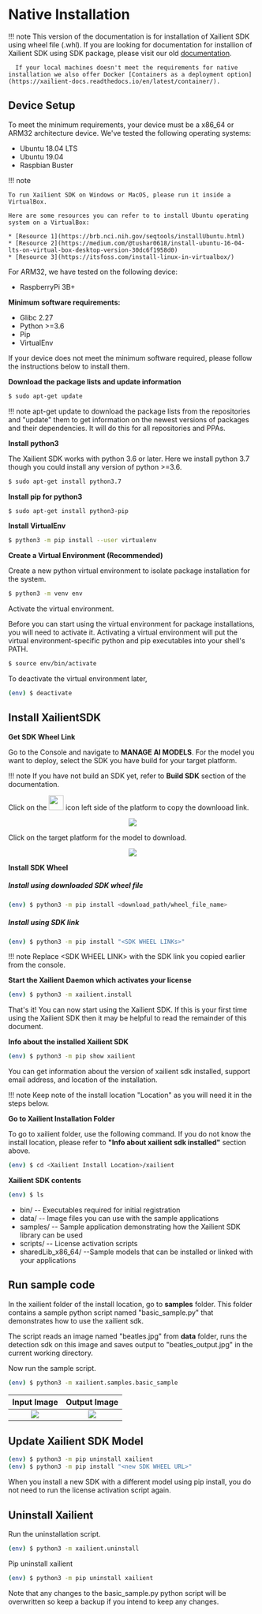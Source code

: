 # Native Installation

!!! note
      This version of the documentation is for installation of Xailient SDK using wheel file (.whl). 
      If you are looking for documentation for installion of Xailient SDK using SDK package, please visit our old [documentation](https://xailient.readthedocs.io/en/latest/installation/).
      
      If your local machines doesn't meet the requirements for native installation we also offer Docker [Containers as a deployment option](https://xailient-docs.readthedocs.io/en/latest/container/).

## Device Setup

To meet the minimum requirements, your device must be a x86_64 or ARM32 architecture device. We've tested the following operating systems:

* Ubuntu 18.04 LTS
* Ubuntu 19.04
* Raspbian Buster

!!! note

    To run Xailient SDK on Windows or MacOS, please run it inside a VirtualBox.

    Here are some resources you can refer to to install Ubuntu operating system on a VirtualBox:

    * [Resource 1](https://brb.nci.nih.gov/seqtools/installUbuntu.html)
    * [Resource 2](https://medium.com/@tushar0618/install-ubuntu-16-04-lts-on-virtual-box-desktop-version-30dc6f1958d0)
    * [Resource 3](https://itsfoss.com/install-linux-in-virtualbox/)


For ARM32, we have tested on the following device:

* RaspberryPi 3B+

__Minimum software requirements:__

* Glibc 2.27
* Python >=3.6
* Pip
* VirtualEnv

If your device does not meet the minimum software required, please follow the instructions below to install them.

__Download the package lists and update information__

```bash
$ sudo apt-get update
```

!!! note
    apt-get update to download the package lists from the repositories and "update" them to get information on the newest versions of packages and their dependencies. It will do this for all repositories and PPAs.

__Install python3__

The Xailient SDK works with python 3.6 or later. Here we install python 3.7 though you could install any version
of python >=3.6.

```bash
$ sudo apt-get install python3.7
```

__Install pip for python3__

```bash
$ sudo apt-get install python3-pip
```

__Install VirtualEnv__

```bash
$ python3 -m pip install --user virtualenv
```

__Create a Virtual Environment (Recommended)__

Create a new python virtual environment to isolate package installation for the system.

```bash
$ python3 -m venv env
```

Activate the virtual environment.

Before you can start using the virtual environment for package installations, you will need to activate it. Activating a virtual environment will put the virtual environment-specific python and pip executables into your shell's PATH.

```bash
$ source env/bin/activate
```

To deactivate the virtual environment later,

```bash
(env) $ deactivate
```

## Install XailientSDK

__Get SDK Wheel Link__

Go to the Console and navigate to __MANAGE AI MODELS__. For the model you want to deploy, select the SDK you have build for your target platform. 

!!! note
    If you have not build an SDK yet, refer to __Build SDK__ section of the documentation.

Click on the <img src="../img/console/AI Models/Copy.png" height=30 width=30> icon left side of the platform to copy the downlooad link.

<p align="center">
  <img src="../img/console/AI Models/PreTrainedModels-SDKBuilt-copy.png">
</p>

Click on the target platform for the model to download.

<p align="center">
  <img src="../img/console/AI Models/PreTrainedModels-SDKBuilt-downlaod.png">
</p>


__Install SDK Wheel__

##### Install using downloaded SDK wheel file

```bash
(env) $ python3 -m pip install <download_path/wheel_file_name>
```

##### Install using SDK link

```bash
(env) $ python3 -m pip install "<SDK WHEEL LINKs>"
```

!!! note
    Replace &lt;SDK WHEEL LINK&gt; with the SDK link you copied earlier from the console.

__Start the Xailient Daemon which activates your license__

```bash
(env) $ python3 -m xailient.install
```

That's it! You can now start using the Xailient SDK. If this is your first time using the Xailient
SDK then it may be helpful to read the remainder of this document.

__Info about the installed Xailient SDK__

```bash
(env) $ python3 -m pip show xailient
```

You can get information about the version of xailient sdk installed, support email address, and location of the installation. 

!!! note
    Keep note of the install location "Location" as you will need it in the steps below.

__Go to Xailient Installation Folder__

To go to xailient folder, use the following command. If you do not know the install location, please refer to __"Info about xailient sdk installed"__ section above.

```bash
(env) $ cd <Xailient Install Location>/xailient
```

__Xailient SDK contents__

```bash
(env) $ ls
```

* bin/ -- Executables required for initial registration
* data/ -- Image files you can use with the sample applications
* samples/ -- Sample application demonstrating how the Xailient SDK library can be used
* scripts/ -- License activation scripts
* sharedLib_x86_64/ --Sample models that can be installed or linked with your applications

## Run sample code

In the xailient folder of the install location, go to __samples__ folder. This folder contains a sample python script named "basic_sample.py" that demonstrates how to use the xailient sdk. 

The script reads an image named "beatles.jpg" from __data__ folder, runs the detection sdk on this image and saves output to "beatles_output.jpg" in the current working directory.

Now run the sample script.

```bash
(env) $ python3 -m xailient.samples.basic_sample
```

Input Image | Output Image
:-------------------------:|:-------------------------:
![](../img/x86_64/beatles.jpg)   |  ![](../img/x86_64/beatles_output.jpg)


## Update Xailient SDK Model

```bash
(env) $ python3 -m pip uninstall xailient
(env) $ python3 -m pip install "<new SDK WHEEL URL>"
```

When you install a new SDK with a different model using pip install, you do not need to run the license activation script again.

## Uninstall Xailient

Run the uninstallation script.

```bash
(env) $ python3 -m xailient.uninstall
```

Pip uninstall xailient

```bash
(env) $ python3 -m pip uninstall xailient
```

Note that any changes to the basic_sample.py python script will be overwritten so keep a backup if you intend to keep any changes.

